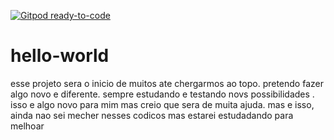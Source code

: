 [![Gitpod ready-to-code](https://img.shields.io/badge/Gitpod-ready--to--code-blue?logo=gitpod)](https://gitpod.io/#https://github.com/Xaukia/hello-world)

# hello-world
esse projeto sera o inicio de muitos ate chergarmos ao topo.
pretendo fazer algo novo e diferente.
sempre estudando e testando novs possibilidades .
isso e algo novo para mim mas creio que sera de muita ajuda.
mas e isso, ainda nao sei mecher nesses codicos mas estarei estudadando para melhoar

